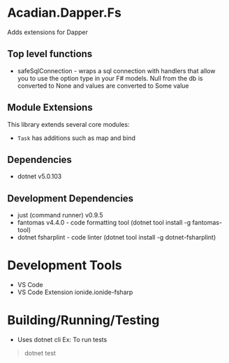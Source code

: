 # Acadian.Dapper.Fs

Adds extensions for Dapper

## Top level functions
- safeSqlConnection - wraps a sql connection with handlers that allow you to use the option type in your F# models. Null from the db is converted to None and values are converted to Some value

## Module Extensions

This library extends several core modules:

- `Task` has additions such as map and bind

## Dependencies
- dotnet v5.0.103

## Development Dependencies
- just (command runner) v0.9.5
- fantomas v4.4.0 - code formatting tool (dotnet tool install -g fantomas-tool)
- dotnet fsharplint - code linter (dotnet tool install -g dotnet-fsharplint)

# Development Tools
- VS Code
- VS Code Extension ionide.ionide-fsharp

# Building/Running/Testing
- Uses dotnet cli
Ex: To run tests
> dotnet test

